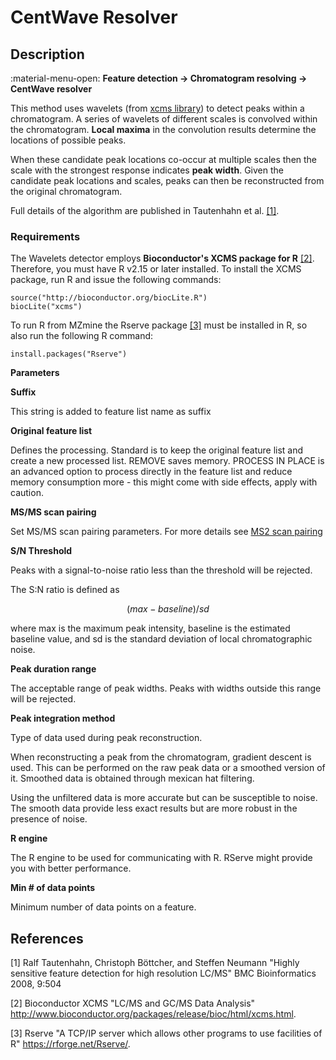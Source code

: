 # **CentWave Resolver**

## **Description**

:material-menu-open: **Feature detection → Chromatogram resolving → CentWave resolver**

This method uses wavelets (from [xcms library](http://www.bioconductor.org/packages/release/bioc/html/xcms.html)) to detect peaks within a chromatogram. A series of wavelets of different scales is convolved within the chromatogram. **Local maxima** in the convolution results determine the locations of possible peaks. 

When these candidate peak locations co-occur at multiple scales then the scale with the strongest response indicates **peak width**. Given the candidate peak locations and scales, peaks can then be reconstructed from the original chromatogram. 

Full details of the algorithm are published in Tautenhahn et al. [[1]](#references).

### **Requirements**

The Wavelets detector employs **Bioconductor's XCMS package for R** [[2]](#references). Therefore, you must have R v2.15 or later installed. To install the XCMS package, run R and issue the following commands:

    source("http://bioconductor.org/biocLite.R")
    biocLite("xcms")

To run R from MZmine the Rserve package [[3]](#references) must be installed in R, so also run the following R command:

    install.packages("Rserve")

**Parameters**

**Suffix**

This string is added to feature list name as suffix

**Original feature list**

Defines the processing. Standard is to keep the original feature list and create a new processed list. REMOVE saves memory. PROCESS IN PLACE is an advanced option to process directly in the feature list and reduce memory consumption more - this might come with side effects, apply with caution.

**MS/MS scan pairing**

Set MS/MS scan pairing parameters. For more details see [MS2 scan pairing](..//featdet_ms2_scan_pairing/ms2_scan_pairing.md)

**S/N Threshold**

Peaks with a signal-to-noise ratio less than the threshold will be rejected. 

The S:N ratio is defined as 

$$(max - baseline) / sd$$

where max is the maximum peak intensity, baseline is the estimated baseline value, and sd is the standard deviation of local chromatographic noise.

[//]: # (Peak scales)

[//]: # (The range of peak scales to search for. Scales are expressed as RT values &#40;minutes&#41; and correspond to the range of wavelet scales that will be applied to the chromatogram. If the minimum scale is too small then noise may be detected as peaks. If the maximum scale is to low then broad peaks may be ignored.)

**Peak duration range**

The acceptable range of peak widths. Peaks with widths outside this range will be rejected.

**Peak integration method**

Type of data used during peak reconstruction.

When reconstructing a peak from the chromatogram, gradient descent is used. This can be performed on the raw peak data or a smoothed version of it. Smoothed data is obtained through mexican hat filtering.

Using the unfiltered data is more accurate but can be susceptible to noise. The smooth data provide less exact results but are more robust in the presence of noise.

**R engine**

The R engine to be used for communicating with R. RServe might provide you with better performance.

**Min # of data points**

Minimum number of data points on a feature.

## **References**

[1] Ralf Tautenhahn, Christoph Böttcher, and Steffen Neumann "Highly sensitive feature detection for high resolution LC/MS" BMC Bioinformatics 2008, 9:504

[2] Bioconductor XCMS "LC/MS and GC/MS Data Analysis" http://www.bioconductor.org/packages/release/bioc/html/xcms.html.

[3] Rserve "A TCP/IP server which allows other programs to use facilities of R" https://rforge.net/Rserve/.